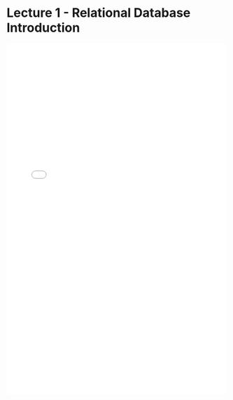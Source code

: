 # Lecture 1 - Relational Database Introduction

<iframe src="../data_540_dbintro_lecture1.pdf" width="100%" height="800px" frameBorder="0"> </iframe>